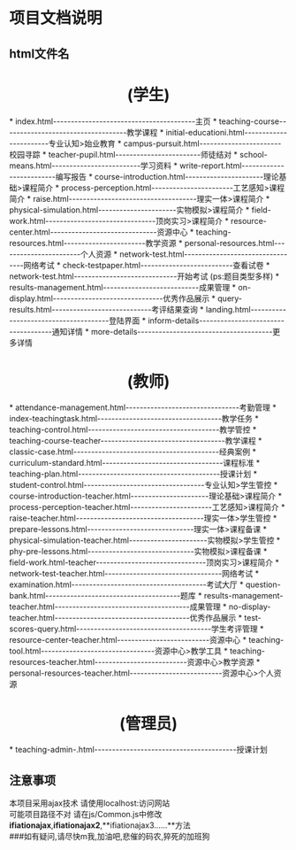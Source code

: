 项目文档说明
======
html文件名
-----------------
<h1 align = "center">(学生)</h1>
*   index.html----------------------------------------主页
*   teaching-course-----------------------------------教学课程
    *   initial-educationi.html-----------------------专业认知>始业教育
        *   campus-pursuit.html-----------------------校园寻踪
        *   teacher-pupil.html------------------------师徒结对
        *   school-means.html-------------------------学习资料
        *   write-report.html-------------------------编写报告
    *   course-introduction.html----------------------理论基础>课程简介
    *   process-perception.html-----------------------工艺感知>课程简介
    *   raise.html------------------------------------理实一体>课程简介
    *   physical-simulation.html----------------------实物模拟>课程简介
    *   field-work.html-------------------------------顶岗实习>课程简介
*   resource-center.html------------------------------资源中心
    *   teaching-resources.html-----------------------教学资源
    *   personal-resources.html-----------------------个人资源
*   network-test.html---------------------------------网络考试
    *   check-testpaper.html--------------------------查看试卷
    *   network-test.html-----------------------------开始考试
        (ps:题目类型多样)
*   results-management.html---------------------------成果管理
    *   on-display.html-------------------------------优秀作品展示
    *   query-results.html----------------------------考评结果查询
*   landing.html--------------------------------------登陆界面
*   inform-details------------------------------------通知详情
*   more-details--------------------------------------更多详情
<h1 align = "center">(教师)</h1>   
*   attendance-management.html--------------------------------考勤管理
*   index-teachingtask.html-----------------------------------教学任务
*   teaching-control.html-------------------------------------教学管控
*   teaching-course-teacher-----------------------------------教学课程
*   classic-case.html-----------------------------------------经典案例
*   curriculum-standard.html----------------------------------课程标准
*   teaching-plan.html----------------------------------------授课计划
    *   student-control.html----------------------------------专业认知>学生管控
    *   course-introduction-teacher.html----------------------理论基础>课程简介
    *   process-perception-teacher.html-----------------------工艺感知>课程简介
    *   raise-teacher.html------------------------------------理实一体>学生管控
        *   prepare-lessons.html------------------------------理实一体>课程备课
    *   physical-simulation-teacher.html----------------------实物模拟>学生管控
        *   phy-pre-lessons.html------------------------------实物模拟>课程备课
    *   field-work.html-teacher-------------------------------顶岗实习>课程简介
*   network-test-teacher.html---------------------------------网络考试  
    *   examination.html--------------------------------------考试大厅  
    *   question-bank.html--------------------------------------题库  
    *   results-management-teacher.html--------------------------------------成果管理  
        *   no-display-teacher.html--------------------------------------优秀作品展示  
        *   test-scores-query.html--------------------------------------学生考评管理
    *   resource-center-teacher.html--------------------------资源中心
        *   teaching-tool.html--------------------------------资源中心>教学工具
        *   teaching-resources-teacher.html--------------------------资源中心>教学资源
        *   personal-resources-teacher.html--------------------------资源中心>个人资源
<h1 align = "center">(管理员)</h1>  
*   teaching-admin-.html----------------------------------------授课计划
     
注意事项
----
本项目采用ajax技术 请使用localhost:访问网站<br>
可能项目路径不对 请在js/Common.js中修改 **ifiationajax**,**ifiationajax2**,**ifiationajax3......**方法<br>
###如有疑问,请尽快m我,加油吧,悲催的码农,猝死的加班狗
